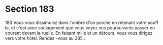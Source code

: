 # Section 183

183
Vous vous dissimulez dans l'ombre d'un porche en retenant votre
souff le, et c'est avec soulagement que vous voyez vos
poursuivants passer en courant devant la ruelle. En faisant mille
et un détours, vous vous dirigez vers votre hôtel. Rendez -vous au
285 .